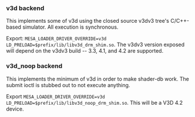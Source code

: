 ### v3d backend

This implements some of v3d using the closed source v3dv3 tree's
C/C++-based simulator.  All execution is synchronous.

Export: `MESA_LOADER_DRIVER_OVERRIDE=v3d
LD_PRELOAD=$prefix/lib/libv3d_drm_shim.so`.  The v3dv3 version exposed
will depend on the v3dv3 build -- 3.3, 4.1, and 4.2 are supported.

### v3d_noop backend

This implements the minimum of v3d in order to make shader-db work.
The submit ioctl is stubbed out to not execute anything.

Export `MESA_LOADER_DRIVER_OVERRIDE=v3d
LD_PRELOAD=$prefix/lib/libv3d_noop_drm_shim.so`.  This will be a V3D
4.2 device.
